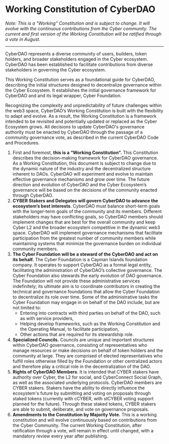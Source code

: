 # Working Constitution of CyberDAO

*Note: This is a "Working" Constitution and is subject to change. It will evolve with the continuous contributions from the Cyber community. The current and first version of the Working Constitution will be ratified through a vote in August.*

----

CyberDAO represents a diverse community of users, builders, token holders, and broader stakeholders engaged in the Cyber ecosystem. CyberDAO has been established to facilitate contributions from diverse stakeholders in governing the Cyber ecosystem.

This Working Constitution serves as a foundational guide for CyberDAO, describing the initial structures designed to decentralize governance within the Cyber Ecosystem. It establishes the initial governance framework for CyberDAO and and its legal wrapper, Cyber Foundation.

Recognizing the complexity and unpredictability of future challenges within the web3 space, CyberDAO’s Working Constitution is built with the flexibility to adapt and evolve. As a result, the Working Constitution is a framework intended to be revisited and potentially updated or replaced as the Cyber Ecosystem grows. All decisions to update CyberDAO's governance authority must be enacted by CyberDAO through the passage of a community governance vote, as described in the current CyberDAO Code and Procedures. 

1. First and foremost, **this is a “Working Constitution”.** This Constitution describes the decision-making framework for CyberDAO governance. As a Working Constitution, this document is subject to change due to the dynamic nature of the industry and the decentralized structure inherent to DAOs. CyberDAO will experiment and evolve to maintain effective governance mechanisms and grow over time. The future direction and evolution of CyberDAO and the Cyber Ecosystem’s governance will be based on the decisions of the community enacted through CyberDAO.
2. **CYBER Stakers and Delegates will govern CyberDAO to advance the ecosystem’s best interests**. CyberDAO must balance short-term goals with the longer-term goals of the community and its members. Different stakeholders may have conflicting goals, so CyberDAO members should implement changes that are best for the overall community and keep Cyber L2 and the broader ecosystem competitive in the dynamic web3 space. CyberDAO will implement governance mechanisms that facilitate participation from the greatest number of community members while maintaining systems that minimize the governance burden on individual community members.
3. **The Cyber Foundation will be a steward of the CyberDAO and act on its behalf.** The Cyber Foundation is a Cayman Islands foundation company. It operates to support CyberDAO as a formal legal entity, facilitating the administration of CyberDAO’s collective governance. The Cyber Foundation also stewards the early evolution of DAO governance. The Foundation will not provide these administrative services indefinitely; its ultimate aim is to coordinate contributors in creating the technical and governance foundations that allow the Cyber Foundation to decentralize its role over time. Some of the administrative tasks the Cyber Foundation may engage in on behalf of the DAO include, but are not limited to:
    - Entering into contracts with third parties on behalf of the DAO, such as with service providers,
    - Helping develop frameworks, such as the Working Constitution and the Operating Manual, to facilitate participation,
    - Other actions that are required for its stewardship role.
4. **Specialized Councils.** Councils are unique and important structures within CyberDAO governance, consisting of representatives who manage resources or make decisions on behalf of token holders and the community at large. They are comprised of elected representatives who fulfill roles otherwise filled by the Foundation or other centralized actors and therefore play a critical role in the decentralization of the DAO.
5. **Rights of CyberDAO Members**. It is intended that CYBER stakers have authority over Cyber, the L2 for social, and CyberConnect Social Graph, as well as the associated underlying protocols. CyberDAO members are CYBER stakers. Stakers have the ability to directly influence the ecosystem's future by submitting and voting on proposals through staked tokens (currently with cCYBER, with stCYBER voting support planned for the future). Through these staked tokens, CYBER stakers are able to submit, deliberate, and vote on governance proposals. 
6. **Amendments to the Constitution by Majority Vote.** This is a working constitution and will evolve continuously based on contributions from the Cyber Community. The current Working Constitution, after ratification through a vote, will remain in effect until changed, with a mandatory review every year after publishing. 

